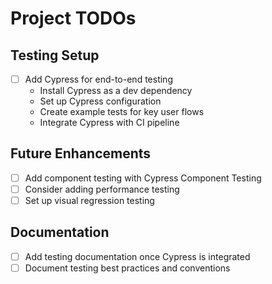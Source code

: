 # Project TODOs

## Testing Setup

- [ ] Add Cypress for end-to-end testing
  - Install Cypress as a dev dependency
  - Set up Cypress configuration
  - Create example tests for key user flows
  - Integrate Cypress with CI pipeline

## Future Enhancements

- [ ] Add component testing with Cypress Component Testing
- [ ] Consider adding performance testing
- [ ] Set up visual regression testing

## Documentation

- [ ] Add testing documentation once Cypress is integrated
- [ ] Document testing best practices and conventions
